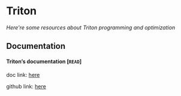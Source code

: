 # Triton
*Here're some resources about Triton programming and optimization*



## Documentation

#### Triton’s documentation [`READ`]

doc link: [here](https://triton-lang.org/main/index.html)

github link: [here](https://github.com/openai/triton)